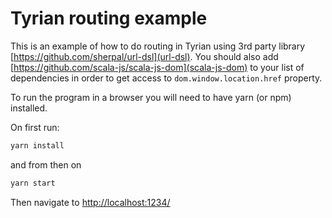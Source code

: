 # Tyrian routing example

This is an example of how to do routing in Tyrian using 3rd party library [https://github.com/sherpal/url-dsl](url-dsl). 
You should also add [https://github.com/scala-js/scala-js-dom](scala-js-dom) to your list of dependencies in order 
to get access to `dom.window.location.href` property. 

To run the program in a browser you will need to have yarn (or npm) installed.

On first run:

```sh
yarn install
```

and from then on

```sh
yarn start
```

Then navigate to [http://localhost:1234/](http://localhost:1234/)
